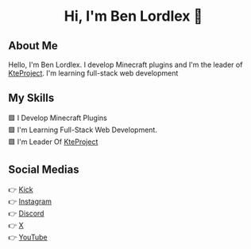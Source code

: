 <h1 align="center">Hi, I'm Ben Lordlex 👋</h1>

## About Me
Hello, I'm Ben Lordlex. I develop Minecraft plugins and I'm the leader of [KteProject](https://github.com/KteProject). I'm learning full-stack web development

## My Skills
🟩 I Develop Minecraft Plugins<br>
🟩 I'm Learning Full-Stack Web Development.<br>
🟩 I'm Leader Of [KteProject](https://github.com/KteProject)<br>

## Social Medias 
👉 [Kick](https://kick.com/BenLordlex)<br>
👉 [Instagram](https://instagram.com/BenLordlex)<br>
👉 [Discord](https://discord.gg/fw2KJvGse2)<br>
👉 [X](https://x.com/BenLordlex)<br>
👉 [YouTube](https://youtube.com/@BenLordlex)<br>

